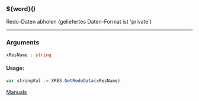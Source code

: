 ﻿### ${word}()
Redo-Daten abholen (geliefertes Daten-Format ist 'private')

----

### Arguments
```ts
xResName : string
```
#### Usage:
```ts
var stringVal := XRES.GetRedoData(xResName)
```

[Manuals](https://manuals.opacc.ch/docs/doku2401/F-Script/ScriptBlockFunc.XRES.GetRedoData.html)
